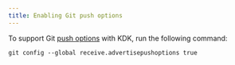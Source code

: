 ```yaml
---
title: Enabling Git push options
---
```


To support Git [push options](https://docs.gitlab.com/ee/user/project/push_options.html)
with KDK, run the following command:

```shell
git config --global receive.advertisepushoptions true
```
